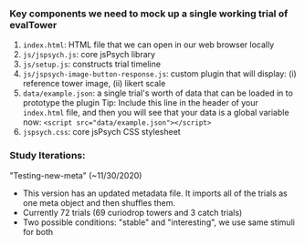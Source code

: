 ### Key components we need to mock up a single working trial of evalTower

1. `index.html`: HTML file that we can open in our web browser locally
2. `js/jspsych.js`: core jsPsych library 
3. `js/setup.js`: constructs trial timeline
4. `js/jspsych-image-button-response.js`: custom plugin that will display: (i) reference tower image, (ii) likert scale
5. `data/example.json`: a single trial's worth of data that can be loaded in to prototype the plugin
Tip: Include this line in the header of your `index.html` file, and then you will see that your data is a global variable now: 
`<script src="data/example.json"></script>`
6. `jspsych.css`: core jsPsych CSS stylesheet


### Study Iterations:
"Testing-new-meta" (~11/30/2020) 
 - This version has an updated metadata file. It imports all of the trials as one meta object and then shuffles them.
 - Currently 72 trials (69 curiodrop towers and 3 catch trials)
 - Two possible conditions: "stable" and "interesting", we use same stimuli for both
 
